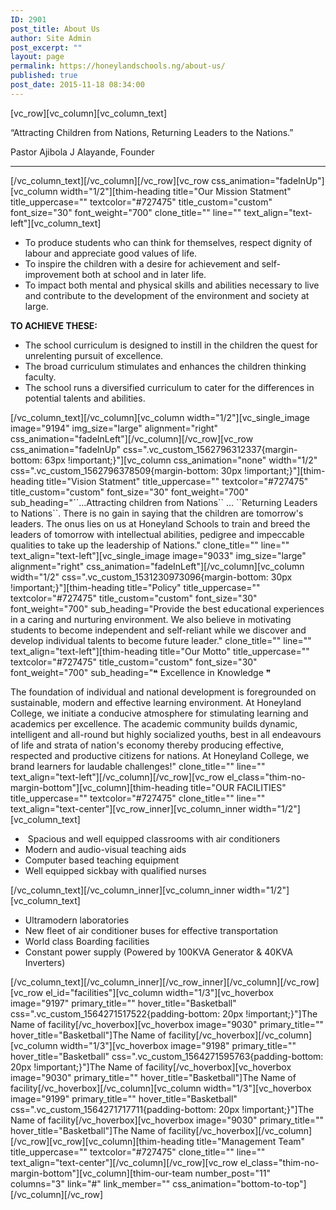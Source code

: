 ```yaml
---
ID: 2901
post_title: About Us
author: Site Admin
post_excerpt: ""
layout: page
permalink: https://honeylandschools.ng/about-us/
published: true
post_date: 2015-11-18 08:34:00
---
```

[vc_row][vc_column][vc_column_text]
<div class="thim-about-us-quote">

“Attracting Children from Nations, Returning Leaders to the Nations.”
<div class="agency">Pastor Ajibola J Alayande, Founder</div>

<hr />

</div>
[/vc_column_text][/vc_column][/vc_row][vc_row css_animation="fadeInUp"][vc_column width="1/2"][thim-heading title="Our Mission Statment" title_uppercase="" textcolor="#727475" title_custom="custom" font_size="30" font_weight="700" clone_title="" line="" text_align="text-left"][vc_column_text]
<ul>
 	<li>To produce students who can think for themselves, respect dignity of labour and appreciate good values of life.</li>
 	<li>To inspire the children with a desire for achievement and self-improvement both at school and in later life.</li>
 	<li>To impact both mental and physical skills and abilities necessary to live and contribute to the development of the environment and society at large.</li>
</ul>
<strong>TO ACHIEVE THESE: </strong>
<ul>
 	<li>The school curriculum is designed to instill in the children the quest for unrelenting pursuit of excellence.</li>
 	<li>The broad curriculum stimulates and enhances the children thinking faculty.</li>
 	<li>The school runs a diversified curriculum to cater for the differences in potential talents and abilities.</li>
</ul>
[/vc_column_text][/vc_column][vc_column width="1/2"][vc_single_image image="9194" img_size="large" alignment="right" css_animation="fadeInLeft"][/vc_column][/vc_row][vc_row css_animation="fadeInUp" css=".vc_custom_1562796312337{margin-bottom: 63px !important;}"][vc_column css_animation="none" width="1/2" css=".vc_custom_1562796378509{margin-bottom: 30px !important;}"][thim-heading title="Vision Statment" title_uppercase="" textcolor="#727475" title_custom="custom" font_size="30" font_weight="700" sub_heading="``...Attracting children from Nations`` ... ``Returning Leaders to Nations``.
There is no gain in saying that the children are tomorrow's leaders. The onus lies on us at Honeyland Schools to train and breed the leaders of tomorrow with intellectual abilities, pedigree and impeccable qualities to take up the leadership of Nations." clone_title="" line="" text_align="text-left"][vc_single_image image="9033" img_size="large" alignment="right" css_animation="fadeInLeft"][/vc_column][vc_column width="1/2" css=".vc_custom_1531230973096{margin-bottom: 30px !important;}"][thim-heading title="Policy" title_uppercase="" textcolor="#727475" title_custom="custom" font_size="30" font_weight="700" sub_heading="Provide the best educational experiences in a caring and nurturing environment. We also believe in motivating students to become independent and self-reliant while we discover and develop individual talents to become future leader." clone_title="" line="" text_align="text-left"][thim-heading title="Our Motto" title_uppercase="" textcolor="#727475" title_custom="custom" font_size="30" font_weight="700" sub_heading="❝ Excellence in Knowledge ❞

The foundation of individual and national development is foregrounded on sustainable, modern and effective learning environment. At Honeyland College, we initiate a conducive atmosphere for stimulating learning and academics per excellence. The academic community builds dynamic, intelligent and all-round but highly socialized youths, best in all endeavours of life and strata of nation's economy thereby producing effective, respected and productive citizens for nations. At Honeyland College, we brand learners for laudable challenges!" clone_title="" line="" text_align="text-left"][/vc_column][/vc_row][vc_row el_class="thim-no-margin-bottom"][vc_column][thim-heading title="OUR FACILITIES" title_uppercase="" textcolor="#727475" clone_title="" line="" text_align="text-center"][vc_row_inner][vc_column_inner width="1/2"][vc_column_text]
<ul>
 	<li> Spacious and well equipped classrooms with air conditioners</li>
 	<li>Modern and audio-visual teaching aids</li>
 	<li>Computer based teaching equipment</li>
 	<li>Well equipped sickbay with qualified nurses</li>
</ul>
[/vc_column_text][/vc_column_inner][vc_column_inner width="1/2"][vc_column_text]
<ul>
 	<li>Ultramodern laboratories</li>
 	<li>New fleet of air conditioner buses for effective transportation</li>
 	<li>World class Boarding facilities</li>
 	<li>Constant power supply (Powered by 100KVA Generator &amp; 40KVA Inverters)</li>
</ul>
[/vc_column_text][/vc_column_inner][/vc_row_inner][/vc_column][/vc_row][vc_row el_id="facilities"][vc_column width="1/3"][vc_hoverbox image="9197" primary_title="" hover_title="Basketball" css=".vc_custom_1564271517522{padding-bottom: 20px !important;}"]The Name of facility[/vc_hoverbox][vc_hoverbox image="9030" primary_title="" hover_title="Basketball"]The Name of facility[/vc_hoverbox][/vc_column][vc_column width="1/3"][vc_hoverbox image="9198" primary_title="" hover_title="Basketball" css=".vc_custom_1564271595763{padding-bottom: 20px !important;}"]The Name of facility[/vc_hoverbox][vc_hoverbox image="9030" primary_title="" hover_title="Basketball"]The Name of facility[/vc_hoverbox][/vc_column][vc_column width="1/3"][vc_hoverbox image="9199" primary_title="" hover_title="Basketball" css=".vc_custom_1564271717711{padding-bottom: 20px !important;}"]The Name of facility[/vc_hoverbox][vc_hoverbox image="9030" primary_title="" hover_title="Basketball"]The Name of facility[/vc_hoverbox][/vc_column][/vc_row][vc_row][vc_column][thim-heading title="Management Team" title_uppercase="" textcolor="#727475" clone_title="" line="" text_align="text-center"][/vc_column][/vc_row][vc_row el_class="thim-no-margin-bottom"][vc_column][thim-our-team number_post="11" columns="3" link="#" link_member="" css_animation="bottom-to-top"][/vc_column][/vc_row]